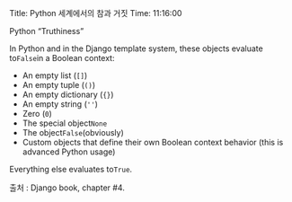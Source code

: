 Title: Python 세계에서의 참과 거짓
Time: 11:16:00

Python “Truthiness”

In Python and in the Django template system, these objects evaluate
to`False`in a Boolean context:

  * An empty list (`[]`)
  * An empty tuple (`()`)
  * An empty dictionary (`{}`)
  * An empty string (`''`)
  * Zero (`0`)
  * The special object`None`
  * The object`False`(obviously)
  * Custom objects that define their own Boolean context behavior (this is advanced Python usage)

Everything else evaluates to`True`.

  

출처 : Django book, chapter #4.

